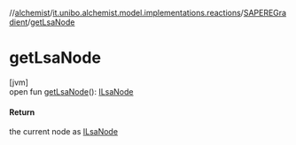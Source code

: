 //[alchemist](../../../index.md)/[it.unibo.alchemist.model.implementations.reactions](../index.md)/[SAPEREGradient](index.md)/[getLsaNode](get-lsa-node.md)

# getLsaNode

[jvm]\
open fun [getLsaNode](get-lsa-node.md)(): [ILsaNode](../../it.unibo.alchemist.model.interfaces/-i-lsa-node/index.md)

#### Return

the current node as [ILsaNode](../../it.unibo.alchemist.model.interfaces/-i-lsa-node/index.md)
